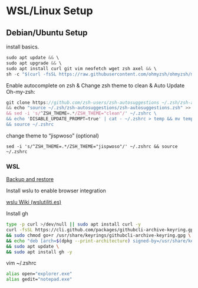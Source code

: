 # WSL/Linux Setup

## Debian/**Ubuntu Setup**

install basics.

```jsx
sudo apt update && \
sudo apt upgrade && \
sudo apt install curl git vim neofetch wget zsh axel && \
sh -c "$(curl -fsSL https://raw.githubusercontent.com/ohmyzsh/ohmyzsh/master/tools/install.sh)"
```

Enable autocomplete on zsh & Change zsh theme to clean & Auto Update Oh-my-zsh:

```jsx
git clone https://github.com/zsh-users/zsh-autosuggestions ~/.zsh/zsh-autosuggestions \
&& echo "source ~/.zsh/zsh-autosuggestions/zsh-autosuggestions.zsh" >> ~/.zshrc \
&& sed -i 's/^ZSH_THEME=.*/ZSH_THEME="clean"/' ~/.zshrc \
&& echo 'DISABLE_UPDATE_PROMPT=true' | cat - ~/.zshrc > temp && mv temp ~/.zshrc \
&& source ~/.zshrc
```

change theme to “jispwoso” (optional)

`sed -i 's/^ZSH_THEME=.*/ZSH_THEME="jispwoso"/' ~/.zshrc && source ~/.zshrc`

### WSL

[Backup and restore](https://www.notion.so/Backup-and-restore-68a51370a28044d991e26d2ff3e0fd17?pvs=21)

Install wslu to enable browser integration

[wslu Wiki (wslutiliti.es)](https://wslutiliti.es/wslu/install.html)

Install gh

```bash
type -p curl >/dev/null || sudo apt install curl -y
curl -fsSL https://cli.github.com/packages/githubcli-archive-keyring.gpg | sudo dd of=/usr/share/keyrings/githubcli-archive-keyring.gpg \
&& sudo chmod go+r /usr/share/keyrings/githubcli-archive-keyring.gpg \
&& echo "deb [arch=$(dpkg --print-architecture) signed-by=/usr/share/keyrings/githubcli-archive-keyring.gpg] https://cli.github.com/packages stable main" | sudo tee /etc/apt/sources.list.d/github-cli.list > /dev/null \
&& sudo apt update \
&& sudo apt install gh -y
```

vim ~/.zshrc

```bash
alias open="explorer.exe"
alias gedit="notepad.exe"
```
